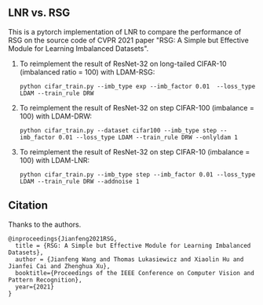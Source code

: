 ## LNR vs. RSG

This is a pytorch implementation of LNR to compare the performance of RSG on the source code of CVPR 2021 paper "RSG: A Simple but Effective Module for Learning Imbalanced Datasets". 

1. To reimplement the result of ResNet-32 on long-tailed CIFAR-10 (imbalanced ratio = 100) with LDAM-RSG:

   ```
   python cifar_train.py --imb_type exp --imb_factor 0.01  --loss_type LDAM --train_rule DRW
   ```

2. To reimplement the result of ResNet-32 on step CIFAR-100 (imbalance = 100) with LDAM-DRW:

   ```
   python cifar_train.py --dataset cifar100 --imb_type step --imb_factor 0.01 --loss_type LDAM --train_rule DRW --onlyldam 1
   ```

3. To reimplement the result of ResNet-32 on step CIFAR-10 (imbalance = 100) with LDAM-LNR:

   ```
   python cifar_train.py --imb_type step --imb_factor 0.01 --loss_type LDAM --train_rule DRW --addnoise 1
   ```


Citation
-----------------
   Thanks to the authors.
  ```
  @inproceedings{Jianfeng2021RSG,
    title = {RSG: A Simple but Effective Module for Learning Imbalanced Datasets},
    author = {Jianfeng Wang and Thomas Lukasiewicz and Xiaolin Hu and Jianfei Cai and Zhenghua Xu},
    booktitle={Proceedings of the IEEE Conference on Computer Vision and Pattern Recognition},
    year={2021}
  }
  ```
